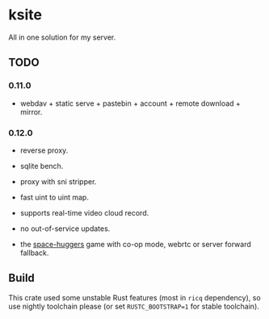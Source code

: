 # ksite

All in one solution for my server.

## TODO

### 0.11.0

- webdav + static serve + pastebin + account + remote download + mirror.

### 0.12.0

- reverse proxy.

- sqlite bench.

- proxy with sni stripper.

- fast uint to uint map.

- supports real-time video cloud record.

- no out-of-service updates.

- the [space-huggers](https://github.com/KilledByAPixel/SpaceHuggers) game with co-op mode, webrtc or server forward fallback.

## Build

This crate used some unstable Rust features (most in `ricq` dependency), so use nightly toolchain please (or set `RUSTC_BOOTSTRAP=1` for stable toolchain).
